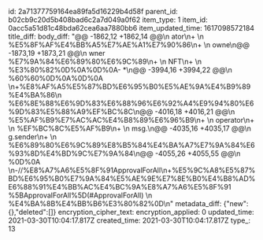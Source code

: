 id: 2a71377759164ea89fa5d16229b4d58f
parent_id: b02cb9c20d5b408bad6c2a7d049a0f62
item_type: 1
item_id: 0acc5a51d81c48bda62cea6aa7880bb6
item_updated_time: 1617098572184
title_diff: 
body_diff: "@@ -1862,12 +1862,14 @@\\n ator\\n+ \\n %E5%8F%AF%E4%BB%A5%E7%AE%A1%E7%90%86\\n+ \\n owne\\n@@ -1873,19 +1873,21 @@\\n wner %E7%9A%84%E6%89%80%E6%9C%89\\n+ \\n NFT\\n+ \\n %E3%80%82%0D%0A%0D%0A- *\\n@@ -3994,16 +3994,22 @@\\n %60%60%0D%0A%0D%0A  \\n+%E8%AF%A5%E5%87%BD%E6%95%B0%E5%AE%9A%E4%B9%89%E4%BA%86\\n %E6%8E%88%E6%9D%83%E6%88%96%E6%92%A4%E9%94%80%E6%9D%83%E5%88%A9%EF%BC%8C\\n@@ -4016,18 +4016,21 @@\\n %E5%AF%B9%E7%AC%AC%E4%B8%89%E6%96%B9\\n+ \\n operator\\n+ \\n %EF%BC%8C%E5%AF%B9\\n+ \\n msg.\\n@@ -4035,16 +4035,17 @@\\n g.sender\\n+ \\n %E6%89%80%E6%9C%89%E8%B5%84%E4%BA%A7%E7%9A%84%E6%93%8D%E4%BD%9C%E7%9A%84\\n@@ -4055,26 +4055,55 @@\\n %0D%0A  \\n-//%E8%A7%A6%E5%8F%91ApprovalForAll\\n+%E5%9C%A8%E5%87%BD%E6%95%B0%E7%9A%84%E5%AE%9E%E7%8E%B0%E4%B8%AD%E6%88%91%E4%BB%AC%E4%BC%9A%E8%A7%A6%E5%8F%91 %5BApprovalForAll%5D(#ApprovalForAll) \\n %E4%BA%8B%E4%BB%B6%E3%80%82%0D\\n"
metadata_diff: {"new":{},"deleted":[]}
encryption_cipher_text: 
encryption_applied: 0
updated_time: 2021-03-30T10:04:17.817Z
created_time: 2021-03-30T10:04:17.817Z
type_: 13